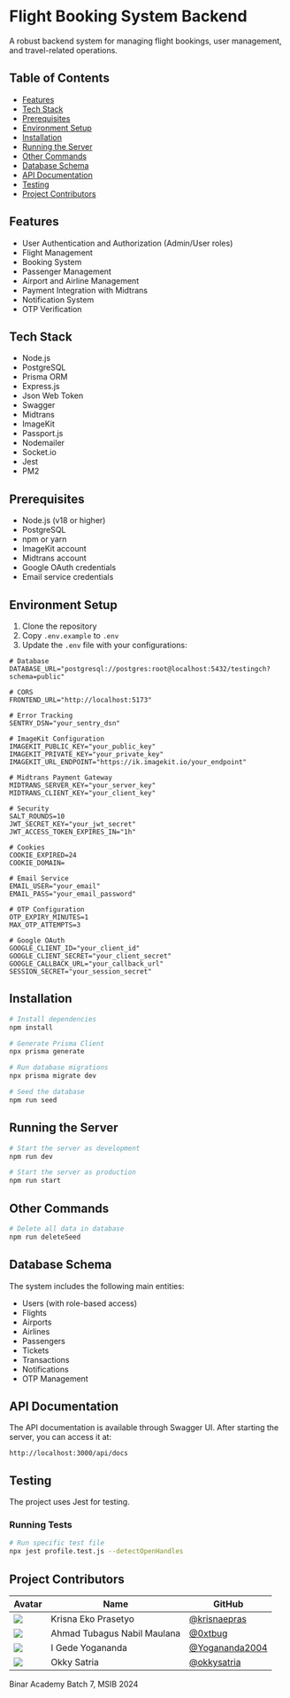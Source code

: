 # Flight Booking System Backend

A robust backend system for managing flight bookings, user management, and travel-related operations.

## Table of Contents
- [Features](#features)
- [Tech Stack](#tech-stack)
- [Prerequisites](#prerequisites)
- [Environment Setup](#environment-setup)
- [Installation](#installation)
- [Running the Server](#running-the-server)
- [Other Commands](#other-commands)
- [Database Schema](#database-schema)
- [API Documentation](#api-documentation)
- [Testing](#testing)
- [Project Contributors](#project-contributors)

## Features

- User Authentication and Authorization (Admin/User roles)
- Flight Management
- Booking System
- Passenger Management
- Airport and Airline Management
- Payment Integration with Midtrans
- Notification System
- OTP Verification

## Tech Stack

- Node.js
- PostgreSQL
- Prisma ORM
- Express.js
- Json Web Token
- Swagger
- Midtrans
- ImageKit
- Passport.js
- Nodemailer
- Socket.io
- Jest
- PM2

## Prerequisites

- Node.js (v18 or higher)
- PostgreSQL
- npm or yarn
- ImageKit account
- Midtrans account
- Google OAuth credentials
- Email service credentials

## Environment Setup

1. Clone the repository
2. Copy `.env.example` to `.env`
3. Update the `.env` file with your configurations:

```env
# Database
DATABASE_URL="postgresql://postgres:root@localhost:5432/testingch?schema=public"

# CORS
FRONTEND_URL="http://localhost:5173"

# Error Tracking
SENTRY_DSN="your_sentry_dsn"

# ImageKit Configuration
IMAGEKIT_PUBLIC_KEY="your_public_key"
IMAGEKIT_PRIVATE_KEY="your_private_key"
IMAGEKIT_URL_ENDPOINT="https://ik.imagekit.io/your_endpoint"

# Midtrans Payment Gateway
MIDTRANS_SERVER_KEY="your_server_key"
MIDTRANS_CLIENT_KEY="your_client_key"

# Security
SALT_ROUNDS=10
JWT_SECRET_KEY="your_jwt_secret"
JWT_ACCESS_TOKEN_EXPIRES_IN="1h"

# Cookies
COOKIE_EXPIRED=24
COOKIE_DOMAIN=

# Email Service
EMAIL_USER="your_email"
EMAIL_PASS="your_email_password"

# OTP Configuration
OTP_EXPIRY_MINUTES=1
MAX_OTP_ATTEMPTS=3

# Google OAuth
GOOGLE_CLIENT_ID="your_client_id"
GOOGLE_CLIENT_SECRET="your_client_secret"
GOOGLE_CALLBACK_URL="your_callback_url"
SESSION_SECRET="your_session_secret"
```

## Installation

```bash
# Install dependencies
npm install

# Generate Prisma Client
npx prisma generate

# Run database migrations
npx prisma migrate dev

# Seed the database
npm run seed
```

## Running the Server

```bash
# Start the server as development
npm run dev

# Start the server as production
npm run start
```

## Other Commands

```bash
# Delete all data in database
npm run deleteSeed
```

## Database Schema

The system includes the following main entities:
- Users (with role-based access)
- Flights
- Airports
- Airlines
- Passengers
- Tickets
- Transactions
- Notifications
- OTP Management

## API Documentation

The API documentation is available through Swagger UI. After starting the server, you can access it at:

```
http://localhost:3000/api/docs
```

## Testing

The project uses Jest for testing. 

### Running Tests

```bash
# Run specific test file
npx jest profile.test.js --detectOpenHandles
```

## Project Contributors

| Avatar | Name | GitHub |
|--------|------|--------|
| <img src="https://github.com/krisnaepras.png?size=50"> | Krisna Eko Prasetyo | [@krisnaepras](https://github.com/krisnaepras) |
| <img src="https://github.com/0xtbug.png?size=50"> | Ahmad Tubagus Nabil Maulana | [@0xtbug](https://github.com/0xtbug) |
| <img src="https://github.com/Yogananda2004.png?size=50"> | I Gede Yogananda | [@Yogananda2004](https://github.com/Yogananda2004) |
| <img src="https://github.com/okkysatria.png?size=50"> | Okky Satria | [@okkysatria](https://github.com/okkysatria) |

Binar Academy Batch 7, MSIB 2024